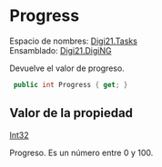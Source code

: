 # Progress

Espacio de nombres: [Digi21.Tasks](../../)  
Ensamblado: [Digi21.DigiNG](../../../)

Devuelve el valor de progreso.

```csharp
 public int Progress { get; }
```

## Valor de la propiedad

[Int32](https://docs.microsoft.com/en-us/dotnet/api/system.int32?view=net-5.0)

Progreso. Es un número entre 0 y 100.

